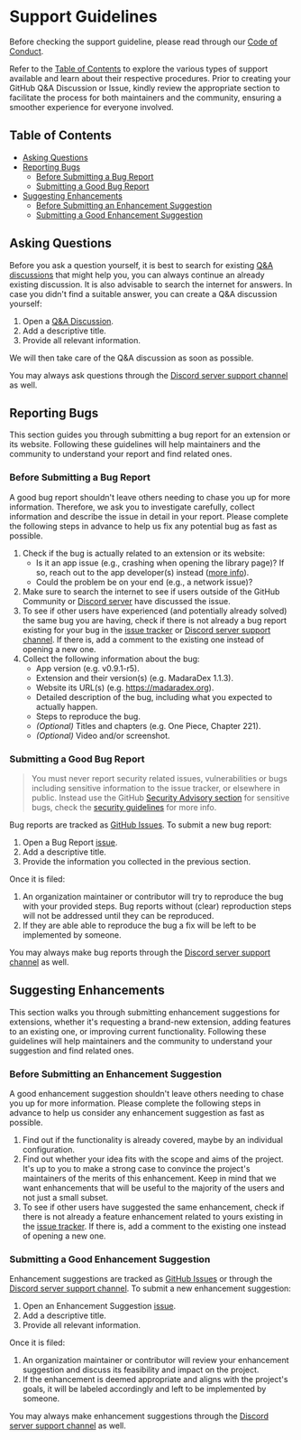 # Support Guidelines <!-- omit in toc -->

Before checking the support guideline, please read through our [Code of Conduct][code-of-conduct].

Refer to the [Table of Contents](#table-of-contents) to explore the various types of support available and learn about their respective procedures. Prior to creating your GitHub Q&A Discussion or Issue, kindly review the appropriate section to facilitate the process for both maintainers and the community, ensuring a smoother experience for everyone involved.

## Table of Contents <!-- omit in toc -->

- [Asking Questions](#asking-questions)
- [Reporting Bugs](#reporting-bugs)
    - [Before Submitting a Bug Report](#before-submitting-a-bug-report)
    - [Submitting a Good Bug Report](#submitting-a-good-bug-report)
- [Suggesting Enhancements](#suggesting-enhancements)
    - [Before Submitting an Enhancement Suggestion](#before-submitting-an-enhancement-suggestion)
    - [Submitting a Good Enhancement Suggestion](#submitting-a-good-enhancement-suggestion)

## Asking Questions

Before you ask a question yourself, it is best to search for existing [Q&A discussions][q-a-discussions] that might help you, you can always continue an already existing discussion. It is also advisable to search the internet for answers. In case you didn't find a suitable answer, you can create a Q&A discussion yourself:

1. Open a [Q&A Discussion][new-q-a-discussion].
2. Add a descriptive title.
3. Provide all relevant information.

We will then take care of the Q&A discussion as soon as possible.

You may always ask questions through the [Discord server support channel][discord-server-support-channel] as well.

## Reporting Bugs

This section guides you through submitting a bug report for an extension or its website. Following these guidelines will help maintainers and the community to understand your report and find related ones.

### Before Submitting a Bug Report

A good bug report shouldn't leave others needing to chase you up for more information. Therefore, we ask you to investigate carefully, collect information and describe the issue in detail in your report. Please complete the following steps in advance to help us fix any potential bug as fast as possible.

1. Check if the bug is actually related to an extension or its website:
    - Is it an app issue (e.g., crashing when opening the library page)? If so, reach out to the app developer(s) instead ([more info][app-support]).
    - Could the problem be on your end (e.g., a network issue)?
2. Make sure to search the internet to see if users outside of the GitHub Community or [Discord server][discord-server] have discussed the issue.
3. To see if other users have experienced (and potentially already solved) the same bug you are having, check if there is not already a bug report existing for your bug in the [issue tracker][issue-tracker-bugs] or [Discord server support channel][discord-server-support-channel]. If there is, add a comment to the existing one instead of opening a new one.
4. Collect the following information about the bug:
    - App version (e.g. v0.9.1-r5).
    - Extension and their version(s) (e.g. MadaraDex 1.1.3).
    - Website its URL(s) (e.g. <https://madaradex.org>).
    - Detailed description of the bug, including what you expected to actually happen.
    - Steps to reproduce the bug.
    - _(Optional)_ Titles and chapters (e.g. One Piece, Chapter 221).
    - _(Optional)_ Video and/or screenshot.

### Submitting a Good Bug Report

> You must never report security related issues, vulnerabilities or bugs including sensitive information to the issue tracker, or elsewhere in public. Instead use the GitHub [Security Advisory section][security-advisory-section] for sensitive bugs, check the [security guidelines][security-guidelines] for more info.

Bug reports are tracked as [GitHub Issues][issue-tracker-bugs]. To submit a new bug report:

1. Open a Bug Report [issue][new-bug-issue].
2. Add a descriptive title.
3. Provide the information you collected in the previous section.

Once it is filed:

1. An organization maintainer or contributor will try to reproduce the bug with your provided steps. Bug reports without (clear) reproduction steps will not be addressed until they can be reproduced.
2. If they are able able to reproduce the bug a fix will be left to be implemented by someone.

You may always make bug reports through the [Discord server support channel][discord-server-support-channel] as well.

## Suggesting Enhancements

This section walks you through submitting enhancement suggestions for extensions, whether it's requesting a brand-new extension, adding features to an existing one, or improving current functionality. Following these guidelines will help maintainers and the community to understand your suggestion and find related ones.

### Before Submitting an Enhancement Suggestion

A good enhancement suggestion shouldn't leave others needing to chase you up for more information. Please complete the following steps in advance to help us consider any enhancement suggestion as fast as possible.

1. Find out if the functionality is already covered, maybe by an individual configuration.
2. Find out whether your idea fits with the scope and aims of the project. It's up to you to make a strong case to convince the project's maintainers of the merits of this enhancement. Keep in mind that we want enhancements that will be useful to the majority of the users and not just a small subset.
3. To see if other users have suggested the same enhancement, check if there is not already a feature enhancement related to yours existing in the [issue tracker][issue-tracker-enhancements]. If there is, add a comment to the existing one instead of opening a new one.

### Submitting a Good Enhancement Suggestion

Enhancement suggestions are tracked as [GitHub Issues][issue-tracker-enhancements] or through the [Discord server support channel][discord-server-support-channel]. To submit a new enhancement suggestion:

1. Open an Enhancement Suggestion [issue][new-enhancement-issue].
2. Add a descriptive title.
3. Provide all relevant information.

Once it is filed:

1. An organization maintainer or contributor will review your enhancement suggestion and discuss its feasibility and impact on the project.
2. If the enhancement is deemed appropriate and aligns with the project's goals, it will be labeled accordingly and left to be implemented by someone.

You may always make enhancement suggestions through the [Discord server support channel][discord-server-support-channel] as well.

[code-of-conduct]: https://github.com/inkdex/extensions?tab=coc-ov-file#readme
[q-a-discussions]: https://github.com/inkdex/extensions/discussions/categories/q-a
[new-q-a-discussion]: https://github.com/inkdex/extensions/discussions/new?category=q-a
[discord-server-support-channel]: https://discord.com/channels/965890377896845352/1348101489863688266
[app-support]: https://paperback.moe/getting-started/further-support/
[discord-server]: https://discord.gg/inkdex
[issue-tracker-bugs]: https://github.com/inkdex/extensions/issues?q=is%3Aissue+is%3Aopen+label%3Abug
[security-advisory-section]: https://github.com/inkdex/extensions/security/advisories
[security-guidelines]: https://github.com/inkdex/extensions?tab=security-ov-file
[new-bug-issue]: https://github.com/inkdex/extensions/issues/new?template=bug.yaml
[issue-tracker-enhancements]: https://github.com/inkdex/extensions/issues?q=label%3Aenhancement
[new-enhancement-issue]: https://github.com/inkdex/extensions/issues/new?template=enhancement.yaml
